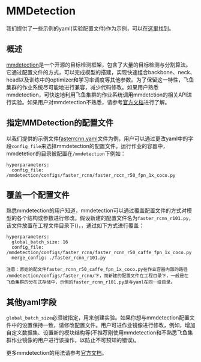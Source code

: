# MMDetection

我们提供了一些示例的yaml(实验配置文件)作为示例，可以在[这里](https://github.com/caiduoduo12138/volador/blob/master/examples/mmdetection.zip)找到。

## 概述

[mmdetection](https://github.com/open-mmlab/mmdetection)是一个开源的目标检测框架，包含了大量的目标检测与分割算法。它通过配置文件的方式，可以完成模型的搭建，实现快速组合backbone、neck、head以及训练中的optimizer和学习率调度等其他参数。为了保留这一特性，飞鱼集群的作业系统尽可能地进行兼容，减少代码修改。如果用户熟悉mmdetection，可快速地利用飞鱼集群的作业系统调用mmdetction的相关API进行实验。如果用户对mmdetection不熟悉，请参考[官方文档](https://mmdetection.readthedocs.io/en/latest/)进行了解。

## 指定MMDetection的配置文件

以我们提供的示例文件[fasterrcnn.yaml](https://github.com/caiduoduo12138/volador/blob/master/examples/mmdetection.zip)文件为例，用户可以通过更改yaml中的字段`config_file`来选择mmdetection的配置文件。运行作业的容器中，mmdetetion的目录被配置在`/mmdetection`下例如：

```
hyperparameters:
  config_file: /mmdetection/configs/faster_rcnn/faster_rccn_r50_fpn_1x_coco.py
```

## 覆盖一个配置文件

熟悉mmdetection的用户知道，mmdetection可以通过覆盖配置文件的方式对模型的各个结构或参数进行修改。假设新建的配置文件名为`faster_rcnn_r101.py`，该文件放置在工程文件目录下()，，通过如下方式进行覆盖：

```
hyperparameters:
  global_batch_size: 16
  config_file: /mmdetection/configs/faster_rcnn/faster_rcnn_r50_caffe_fpn_1x_coco.py
  merge_config: ./faster_rcnn_r101.py
```

```
注意：原始的配文件faster_rcnn_r50_caffe_fpn_1x_coco.py在作业容器内部的路径
/mmdetection/configs/faster_rcnn/下，而新建的配置文件在工程目录下，一般是在
飞鱼集群的分布式存储中，示例的faster_rcnn_r101.py是与yaml在同一级目录。
```

## 其他yaml字段

`global_batch_size`必须被指定，用来创建实验。如果你想与mmdetection配置文件中的设置保持一致，请修改配置文件。用户可进作业镜像进行修改，例如，增加自定义数据集、设置新的模块结构等(不推荐刚使用mmdetection和不熟悉飞鱼集群作业镜像的用户进行该操作，以防止不可预知的错误)。

更多mmdetection的用法请参考[官方文档](https://mmdetection.readthedocs.io/en/latest/)。


